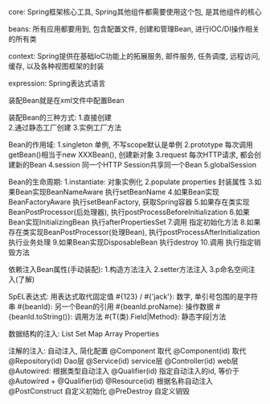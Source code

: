 core:
	Spring框架核心工具, Spring其他组件都需要使用这个包, 是其他组件的核心

beans:
	所有应用都要用到, 包含配置文件, 创建和管理Bean, 进行IOC/DI操作相关的所有类
	
context:
	Spring提供在基础IoC功能上的拓展服务, 邮件服务, 任务调度, 远程访问, 缓存, 以及各种视图框架的封装

expression:
	Spring表达式语言
	
装配Bean就是在xml文件中配置Bean
 
装配Bean的三种方式:
	1.直接创建     
	2.通过静态工厂创建
    3.实例工厂方法
    
Bean的作用域:
	1.singleton   单例, 不写scope默认是单例
	2.prototype   每次调用getBean()相当于new XXXBean(), 创建新对象
	3.request     每次HTTP请求, 都会创建新的Bean
	4.session     同一个HTTP Session共享同一个Bean
	5.globalSession 
	
Bean的生命周期:
	1.instantiate: 对象实例化
	2.populate properties 封装属性
	3.如果Bean实现BeanNameAware 执行setBeanName
	4.如果Bean实现BeanFactoryAware 执行setBeanFactory, 获取Spring容器
	5.如果存在类实现BeanPostProcessor(后处理器), 执行postProcessBeforeInitialization
	6.如果Bean实现InitializingBean 执行afterPropertiesSet
	7.调用<bean init-method="init"> 指定初始化方法
	8.如果存在类实现BeanPostProcessor(处理Bean), 执行postProcessAfterInitialization 执行业务处理
	9.如果Bean实现DisposableBean 执行destroy
	10.调用<bean destroy-method="customDestroy"> 执行指定销毁方法
	
依赖注入Bean属性(手动装配):
	1.构造方法注入
	2.setter方法注入
	3.p命名空间注入(了解)
	
SpEL表达式:
	<property name="name" value="#{表达式}">
	用表达式取代固定值
	#{123} / #{'jack'}: 数字, 单引号包围的是字符串
	#{beanId}:          另一个Bean的引用
	#{beanId.proName}:  操作数据
	#{beanId.toString()}: 调用方法
	#{T(类).Field|Method}: 静态字段|方法
	
数据结构的注入:
	List
	Set
	Map
	Array
	Properties
	
注解的注入: 自动注入, 简化配置
	@Component      取代 <bean class="xx.xx.xx.xx">
	@Component(id)  取代 <bean id="xxx" class="xx.xx.xx.xx">
	@Repository(id) Dao层
	@Service(id)    service层
	@Controller(id) web层
	@Autowired:     根据类型自动注入
	@Qualifier(id)  指定自动注入的id, 等价于@Autowired + @Qualifier(id)
	@Resource(id)   根据名称自动注入
	@PostConstruct  自定义初始化
	@PreDestroy     自定义销毁
	